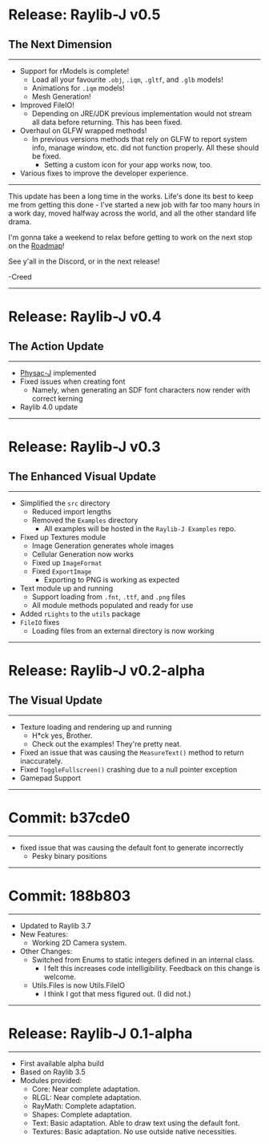 # Release: Raylib-J v0.5
## The Next Dimension

<hr>

* Support for rModels is complete!
  * Load all your favourite  `.obj`, `.iqm`, `.gltf`, and `.glb` models!
  * Animations for `.iqm` models!
  * Mesh Generation!
* Improved FileIO!
  * Depending on JRE/JDK previous implementation would not stream all data before returning. This has been fixed.
* Overhaul on GLFW wrapped methods!
  * In previous versions methods that rely on GLFW to report system info, manage window, etc. did not function properly. All these should be fixed.
    * Setting a custom icon for your app works now, too. 
* Various fixes to improve the developer experience.

<hr>

This update has been a long time in the works. Life's done its best to keep me from getting this done - I've started a new job with far too many hours in a work day, moved halfway across the world, and all the other standard life drama.  

I'm gonna take a weekend to relax before getting to work on the next stop on the [Roadmap](https://github.com/CreedVI/Raylib-J/blob/main/ROADMAP.md)!

See y'all in the Discord, or in the next release!

-Creed

<hr>


# Release: Raylib-J v0.4
## The Action Update

<hr>

* [Physac-J](https://github.com/CreedVI/Physac-J) implemented
* Fixed issues when creating font
  * Namely, when generating an SDF font characters now render with correct kerning
* Raylib 4.0 update

<hr>

# Release: Raylib-J v0.3
## The Enhanced Visual Update
<hr>

* Simplified the `src` directory
  * Reduced import lengths  
  * Removed the `Examples` directory
    * All examples will be hosted in the `Raylib-J Examples` repo.
* Fixed up Textures module
  * Image Generation generates whole images
  * Cellular Generation now works
  * Fixed up `ImageFormat`
  * Fixed `ExportImage`
    * Exporting to PNG is working as expected
* Text module up and running
  * Support loading from `.fnt`, `.ttf`, and `.png` files
  * All module methods populated and ready for use
* Added `rLights` to the `utils` package
* `FileIO` fixes
  * Loading files from an external directory is now working

<hr>

# Release: Raylib-J v0.2-alpha
## The Visual Update
<hr>

* Texture loading and rendering up and running
    - H*ck yes, Brother.
    - Check out the examples! They're pretty neat.
* Fixed an issue that was causing the `MeasureText()` method to return inaccurately.
* Fixed `ToggleFullscreen()` crashing due to a null pointer exception
* Gamepad Support

<hr>

# Commit: b37cde0
<hr>

* fixed issue that was causing the default font to generate incorrectly
    - Pesky binary positions

<hr>

# Commit: 188b803
<hr>

* Updated to Raylib 3.7
* New Features:
    - Working 2D Camera system.
* Other Changes:
    - Switched from Enums to static integers defined in an internal class.
        - I felt this increases code intelligibility. Feedback on this change is welcome.
    - Utils.Files is now Utils.FileIO
        - I think I got that mess figured out. (I did not.)
<hr>

# Release: Raylib-J 0.1-alpha
<hr>

* First available alpha build
* Based on Raylib 3.5
* Modules provided:
    - Core: Near complete adaptation. 
    - RLGL: Near complete adaptation.
    - RayMath: Complete adaptation.
    - Shapes: Complete adaptation.
    - Text: Basic adaptation. Able to draw text using the default font.
    - Textures: Basic adaptation. No use outside native necessities.